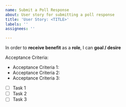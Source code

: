```yaml
---
name: Submit a Poll Response
about: User story for submitting a poll response
title: 'User Story: <TITLE>'
labels: ''
assignees: ''

---
```


In order to **receive benefit** as a **role**, I can **goal / desire**

Acceptance Criteria: 

* Acceptance Criteria 1: 
* Acceptance Criteria 2: 
* Acceptance Criteria 3:

- [  ] Task 1
- [  ] Task 2
- [  ] Task 3
